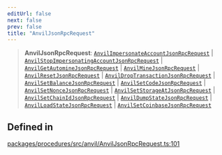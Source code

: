 ```yaml
---
editUrl: false
next: false
prev: false
title: "AnvilJsonRpcRequest"
---
```


> **AnvilJsonRpcRequest**: [`AnvilImpersonateAccountJsonRpcRequest`](/reference/tevm/procedures/type-aliases/anvilimpersonateaccountjsonrpcrequest/) \| [`AnvilStopImpersonatingAccountJsonRpcRequest`](/reference/tevm/procedures/type-aliases/anvilstopimpersonatingaccountjsonrpcrequest/) \| [`AnvilGetAutomineJsonRpcRequest`](/reference/tevm/procedures/type-aliases/anvilgetautominejsonrpcrequest/) \| [`AnvilMineJsonRpcRequest`](/reference/tevm/procedures/type-aliases/anvilminejsonrpcrequest/) \| [`AnvilResetJsonRpcRequest`](/reference/tevm/procedures/type-aliases/anvilresetjsonrpcrequest/) \| [`AnvilDropTransactionJsonRpcRequest`](/reference/tevm/procedures/type-aliases/anvildroptransactionjsonrpcrequest/) \| [`AnvilSetBalanceJsonRpcRequest`](/reference/tevm/procedures/type-aliases/anvilsetbalancejsonrpcrequest/) \| [`AnvilSetCodeJsonRpcRequest`](/reference/tevm/procedures/type-aliases/anvilsetcodejsonrpcrequest/) \| [`AnvilSetNonceJsonRpcRequest`](/reference/tevm/procedures/type-aliases/anvilsetnoncejsonrpcrequest/) \| [`AnvilSetStorageAtJsonRpcRequest`](/reference/tevm/procedures/type-aliases/anvilsetstorageatjsonrpcrequest/) \| [`AnvilSetChainIdJsonRpcRequest`](/reference/tevm/procedures/type-aliases/anvilsetchainidjsonrpcrequest/) \| [`AnvilDumpStateJsonRpcRequest`](/reference/tevm/procedures/type-aliases/anvildumpstatejsonrpcrequest/) \| [`AnvilLoadStateJsonRpcRequest`](/reference/tevm/procedures/type-aliases/anvilloadstatejsonrpcrequest/) \| [`AnvilSetCoinbaseJsonRpcRequest`](/reference/tevm/procedures/type-aliases/anvilsetcoinbasejsonrpcrequest/)

## Defined in

[packages/procedures/src/anvil/AnvilJsonRpcRequest.ts:101](https://github.com/qbzzt/tevm-monorepo/blob/main/packages/procedures/src/anvil/AnvilJsonRpcRequest.ts#L101)
